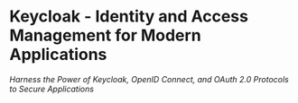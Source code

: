 # Keycloak - Identity and Access Management for Modern Applications

_Harness the Power of Keycloak, OpenID Connect, and OAuth 2.0 Protocols to Secure Applications_


